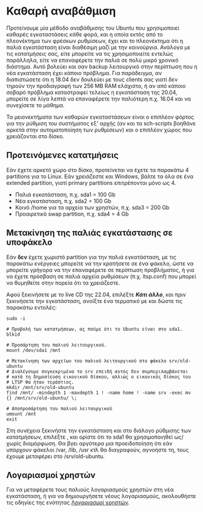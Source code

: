 # Καθαρή αναβάθμιση

Προτείνουμε μία μέθοδο αναβάθμισης του Ubuntu που χρησιμοποιεί καθαρές
εγκαταστάσεις κάθε φορά, και η οποία εκτός από το πλεονέκτημα των φρέσκων
ρυθμίσεων, έχει και το πλεονέκτημα ότι η παλιά εγκατάσταση είναι διαθέσιμη μαζί
με την καινούργια. Ανάλογα με τις κατατμήσεις σας, είτε μπορείτε να τις
χρησιμοποιείτε εντελώς παράλληλα, είτε να επαναφέρετε την παλιά σε πολύ μικρό
χρονικό διάστημα. Αυτό βολεύει και σαν backup λειτουργικό στην περίπτωση που η
νέα εγκατάσταση έχει κάποιο πρόβλημα. Για παράδειγμα, αν διαπιστώσετε ότι η
18.04 δεν δουλεύει με τους clients σας γιατί δεν τηρούν την προδιαγραφή των 256
MB RAM ελάχιστο, ή αν από κάποιο σοβαρό πρόβλημα καταστραφεί τελείως η
εγκατάσταση της 20.04, μπορείτε σε λίγα λεπτά να επαναφέρετε την παλιότερη
π.χ. 16.04 και να συνεχίσετε το μάθημα.

Τα μειονεκτήματα των καθαρών εγκαταστάσεων είναι ο επιπλέον φόρτος για την
ρύθμιση του συστήματος εξ' αρχής (αν και τα sch-scripts βοηθάνε αρκετά στην
αυτοματοποίηση των ρυθμίσεων) και ο επιπλέον χώρος που χρειάζονται στο δίσκο.

## Προτεινόμενες κατατμήσεις

Εάν έχετε αρκετό χώρο στο δίσκο, προτείνεται να έχετε τα παρακάτω 4 partitions
για το Linux. Εάν χρειάζεστε και Windows, βάλτε τα όλα σε ένα extended
partition, γιατί primary partitions επιτρέπονται μόνο ως 4.

- Παλιά εγκατάσταση, π.χ. sda1 = 100 Gb
- Νέα εγκατάσταση, π.χ. sda2 = 100 Gb
- Κοινό /home για τα αρχεία των χρηστών, π.χ. sda3 = 200 Gb
- Προαιρετικό swap partition, π.χ. sda4 = 4 Gb

## Μετακίνηση της παλιάς εγκατάστασης σε υποφάκελο

Εάν **δεν** έχετε χωριστό partition για την παλιά εγκατάσταση, με τις παρακάτω
ενέργειες μπορείτε να την κρατήσετε σε ένα φάκελο, ώστε να μπορείτε γρήγορα να
την επαναφέρετε σε περίπτωση προβλήματος, ή για να έχετε πρόσβαση σε παλιά
αρχεία ρυθμίσεων (π.χ. ltsp.conf) που μπορεί να θυμηθείτε στην πορεία ότι τα
χρειάζεστε.

Αφού ξεκινήσετε με το live CD της 22.04, επιλέξτε ***Κάτι άλλο***, και πριν
ξεκινήσετε την εγκατάσταση, ανοίξτε ένα τερματικό με και δώστε τις παρακάτω
εντολές:


```shell
sudo -i

# Προβολή των κατατμήσεων, ας πούμε ότι το Ubuntu είναι στο sda1.
blkid

# Προσάρτηση του παλιού λειτουργικού.
mount /dev/sda1 /mnt

# Μετακίνηση των αρχείων του παλιού λειτουργικού στο φάκελο srv/old-ubuntu
# Διαλέγουμε συγκεκριμένα το srv επειδή αυτός δεν συμπεριλαμβάνεται
# κατά τη δημοσίευση εικονικού δίσκου, αλλιώς ο εικονικός δίσκος του
# LTSP θα ήταν τεράστιος.
mkdir /mnt/srv/old-ubuntu
find /mnt/ -mindepth 1 -maxdepth 1 ! -name home ! -name srv -exec mv {} /mnt/srv/old-ubuntu/ \;

# Αποπροσάρτηση του παλιού λειτουργικού
umount /mnt
exit
```

Στη συνέχεια ξεκινήστε την εγκατάσταση και στο διάλογο ρύθμισης των
κατατμήσεων, επιλέξτε , και ορίστε ότι το sda1 θα χρησιμοποιηθεί
ως/χωρίς διαμόρφωση. Θα βγει αργότερα μια προειδοποίηση ότι εάν
υπάρχουν φάκελοι /var, /lib, /usr κτλ θα διαγραφούν, αγνοήστε τη,
τους έχουμε μεταφέρει στο /srv/old-ubuntu.

## Λογαριασμοί χρηστών

Για να μεταφέρετε τους παλιούς λογαριασμούς χρηστών στη νέα εγκατάσταση, ή για
να δημιουργήσετε νέους λογαριασμούς, ακολουθήστε τις οδηγίες της ενότητας
[Λογαριασμοί χρηστών](../sch-scripts/users.md).
